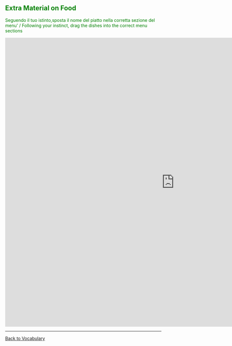 <h2 style="color:green;"> Extra Material on Food </h2>
<p style="color:green;"> Seguendo il tuo istinto,sposta il nome del piatto nella corretta sezione del menu' / Following your instinct, drag the dishes into the correct menu sections </p>


<iframe src="https://h5p.org/h5p/embed/401507" width="1090" height="930" frameborder="0" allowfullscreen="allowfullscreen"></iframe><script src="https://h5p.org/sites/all/modules/h5p/library/js/h5p-resizer.js" charset="UTF-8"></script>


<hr>
<p> 
<a style="float:left;" href="vocabulary.html" class="btn2"> Back to Vocabulary</a>
</p>
<div style="clear:both;"> </div>
